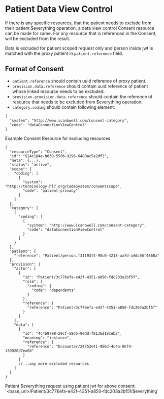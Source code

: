 # Patient Data View Control

If there is any specific resources, that the patient needs to exclude from their patient $everything operation, a data view control Consent resource can be made for same. For any resource that is referenced in the Consent, will be excluded from the result.

Data is excluded for patient scoped request only and person inside jwt is matched with the proxy patient in `patient.reference` field.

## Format of Consent

- `patient.reference` should contain uuid reference of proxy patient.
- `provision.data.reference` should contain uuid reference of patient whose linked resource needs to be excluded.
- `provision.provision.data.reference` should contain the reference of resource that needs to be excluded from $everything operation.
- `category.coding` should contain following element:
```
{
  "system": "http://www.icanbwell.com/consent-category",
  "code": "dataConnectionViewControl"
}
```

Example Consent Resource for excluding resources
```
{
  "resourceType": "Consent",
  "id": "924c184e-b830-550b-9296-6480ac5a2df2",
  "meta": {...},
  "status": "active",
  "scope": {
    "coding": [
      {
        "system": "http://terminology.hl7.org/CodeSystem/consentscope",
        "code": "patient-privacy"       
      }
    ]
  },
  "category": [
    {
      "coding": [
        {
          "system": "http://www.icanbwell.com/consent-category",
          "code": "dataConnectionViewControl"
        }
      ]
    }
  ],
  "patient": {
    "reference": "Patient/person.f31193f4-95c0-4218-aa7d-a4dc86f4860a"
  },
  "provision": {
    "actor": [
      {
        "id": "Patient/3c776efa-e42f-4351-a850-fdc203a2bf5f",
        "role": {
          "coding": {
            "code": "dependents"
          }
        },
        "reference": {
          "reference": "Patient/3c776efa-e42f-4351-a850-fdc203a2bf5f"
        }
      }
    ],
    "data": [
      {
        "id": "4c4b97e8-29cf-58db-9edd-f8136d19ceb2",
        "meaning": "instance",
        "reference": {
          "reference": "Encounter/24753e41-956d-4c4a-86f4-130920d7ea68"
        }
      }
      //...any more excluded resources
    ]
  }
}
```

Patient $everything request using patient jwt for above consent: `<base_url>/Patient/3c776efa-e42f-4351-a850-fdc203a2bf5f/$everything`
